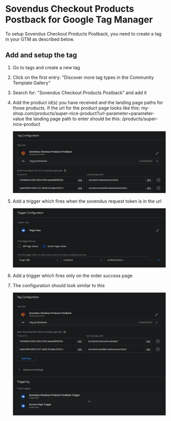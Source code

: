 # Sovendus Checkout Products Postback for Google Tag Manager

To setup Sovendus Checkout Products Postback, you need to create a tag in your GTM as described below.

## Add and setup the tag

1. Go to tags and create a new tag
2. Click on the first entry: "Discover more tag types in the Community Template Gallery"
3. Search for: "Sovendus Checkout Products Postback" and add it
4. Add the product id(s) you have received and the landing page paths for those products. If the url for the product page looks like this: my-shop.com/products/super-nice-product?url-parameter=parameter-value the landing page path to enter should be this: /products/super-nice-product

   ![Tag configuration](https://raw.githubusercontent.com/Sovendus-GmbH/sovendus_select_product_tracking_template/main/screenshots/url-config.png)

5. Add a trigger which fires when the sovendus request token is in the url

   ![Tag Trigger Configuration](https://raw.githubusercontent.com/Sovendus-GmbH/sovendus_select_product_tracking_template/main/screenshots/trigger-config.png)

6. Add a trigger which fires only on the order success page

7. The configuration should look similar to this

   ![Tag Trigger Configuration](https://raw.githubusercontent.com/Sovendus-GmbH/sovendus_select_product_tracking_template/main/screenshots/done-config.png)
